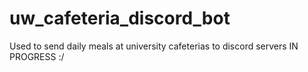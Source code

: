 # uw_cafeteria_discord_bot

Used to send daily meals at university cafeterias to discord servers
IN PROGRESS :/
